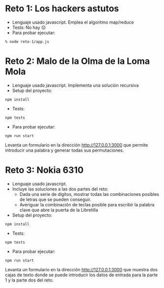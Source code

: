 # Reto 1: Los hackers astutos
- Lenguaje usado javascript. Emplea el algoritmo map/reduce
- Tests: No hay ☹
- Para probar ejecutar:
~~~
% node reto-1/app.js
~~~

# Reto 2: Malo de la Olma de la Loma Mola
- Lenguaje usado javascript. Implementa una solución recursiva
- Setup del proyecto:
```
npm install
```
- Tests:
```
npm tests
```
- Para probar ejecutar:
```
npm run start
```
Levanta un formulario en la dirección http://127.0.0.1:3000 que permite introducir una palabra y generar todas sus permutaciones.

# Reto 3: Nokia 6310
- Lenguaje usado javascript. 
- Incluye las soluciones a las dos partes del reto:
    - Dada una serie de dígitos, mostrar todas las combinaciones posibles de letras que se pueden conseguir.
    - Averiguar la combinación de teclas posible para escribir la palabra clave que abre la puerta de la Libretilla
- Setup del proyecto:
```
npm install
```
- Tests:
```
npm tests
```
- Para probar ejecutar:
```
npm run start
```
Levanta un formulario en la dirección http://127.0.0.1:3000 que muestra dos cajas de texto donde se puede introducir los datos de entrada para la parte 1 y la parte dos del reto.